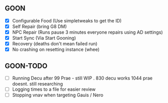 ## GOON
 - [x] Configurable Food (Use simpletweaks to get the ID)
 - [x] Self Repair (bring G8 DM)
 - [x] NPC Repair (Runs pause 3 minutes everyone repairs using AD settings)
 - [x] Start Sync (Via Start Gooning)
 - [x] Recovery (deaths don't mean failed run)
 - [x] No crashing on resetting instance (whee)
 
## GOON-TODO
 - [ ] Running Decu after 99 Prae - still WIP . 830 decu works 1044 prae doesnt. still researching
 - [ ] Logging times to a file for easier review
 - [ ] Stopping vnav when targeting Gauis / Nero